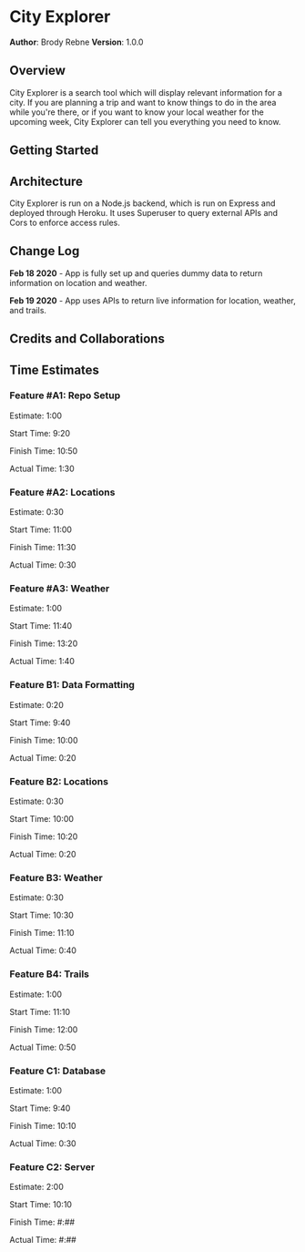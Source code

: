 # City Explorer

**Author**: Brody Rebne
**Version**: 1.0.0

## Overview

City Explorer is a search tool which will display relevant information for a city. If you are planning a trip and want to know things to do in the area while you're there, or if you want to know your local weather for the upcoming week, City Explorer can tell you everything you need to know.

## Getting Started
<!-- What are the steps that a user must take in order to build this app on their own machine and get it running? -->

## Architecture

City Explorer is run on a Node.js backend, which is run on Express and deployed through Heroku. It uses Superuser to query external APIs and Cors to enforce access rules.

## Change Log

**Feb 18 2020** - App is fully set up and queries dummy data to return information on location and weather.

**Feb 19 2020** - App uses APIs to return live information for location, weather, and trails.

## Credits and Collaborations
<!-- Give credit (and a link) to other people or resources that helped you build this application. -->

## Time Estimates

### Feature #A1: Repo Setup

Estimate: 1:00

Start Time: 9:20

Finish Time: 10:50

Actual Time: 1:30

### Feature #A2: Locations

Estimate: 0:30

Start Time: 11:00

Finish Time: 11:30

Actual Time: 0:30

### Feature #A3: Weather

Estimate: 1:00

Start Time: 11:40

Finish Time: 13:20

Actual Time: 1:40

### Feature B1: Data Formatting

Estimate: 0:20

Start Time: 9:40

Finish Time: 10:00

Actual Time: 0:20

### Feature B2: Locations

Estimate: 0:30

Start Time: 10:00

Finish Time: 10:20

Actual Time: 0:20

### Feature B3: Weather

Estimate: 0:30

Start Time: 10:30

Finish Time: 11:10

Actual Time: 0:40

### Feature B4: Trails

Estimate: 1:00

Start Time: 11:10

Finish Time: 12:00

Actual Time: 0:50

### Feature C1: Database

Estimate: 1:00

Start Time: 9:40

Finish Time: 10:10

Actual Time: 0:30

### Feature C2: Server

Estimate: 2:00

Start Time: 10:10

Finish Time: #:##

Actual Time: #:##